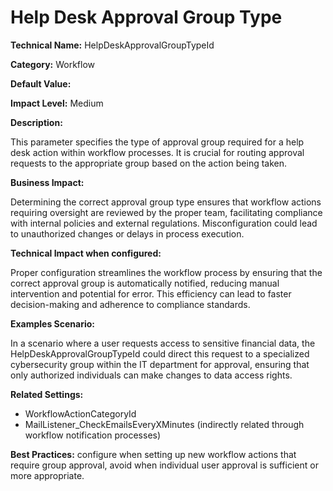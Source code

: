 # Help Desk Approval Group Type

**Technical Name:** HelpDeskApprovalGroupTypeId

**Category:** Workflow

**Default Value:**

**Impact Level:** Medium

**Description:**

This parameter specifies the type of approval group required for a help desk action within workflow processes. It is crucial for routing approval requests to the appropriate group based on the action being taken.

**Business Impact:**

Determining the correct approval group type ensures that workflow actions requiring oversight are reviewed by the proper team, facilitating compliance with internal policies and external regulations. Misconfiguration could lead to unauthorized changes or delays in process execution.

**Technical Impact when configured:**

Proper configuration streamlines the workflow process by ensuring that the correct approval group is automatically notified, reducing manual intervention and potential for error. This efficiency can lead to faster decision-making and adherence to compliance standards.

**Examples Scenario:**

In a scenario where a user requests access to sensitive financial data, the HelpDeskApprovalGroupTypeId could direct this request to a specialized cybersecurity group within the IT department for approval, ensuring that only authorized individuals can make changes to data access rights.

**Related Settings:** 

- WorkflowActionCategoryId
- MailListener_CheckEmailsEveryXMinutes (indirectly related through workflow notification processes)

**Best Practices:** configure when setting up new workflow actions that require group approval, avoid when individual user approval is sufficient or more appropriate.